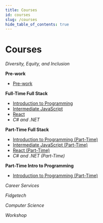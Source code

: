 ```yaml
---
title: Courses
id: courses
slug: /courses
hide_table_of_contents: true
---
```


# Courses

_Diversity, Equity, and Inclusion_

**Pre-work**
- [Pre-work](/pre_work)

**Full-Time Full Stack**
- [Introduction to Programming](/introduction_to_programming)
- [Intermediate JavaScript](/intermediate_javascript)
- [React](/react)
- _C# and .NET_

**Part-Time Full Stack**
- [Introduction to Programming (Part-Time)](/introduction_to_programming_part_time)
- [Intermediate JavaScript (Part-Time)](/intermediate_javascript_part_time)
- [React (Part-Time)](/react_part_time)
- _C# and .NET (Part-Time)_

**Part-Time Intro to Programming**
- [Introduction to Programming (Part-Time)](/introduction_to_programming_part_time)

_Career Services_

_Fidgetech_

_Computer Science_

_Workshop_
